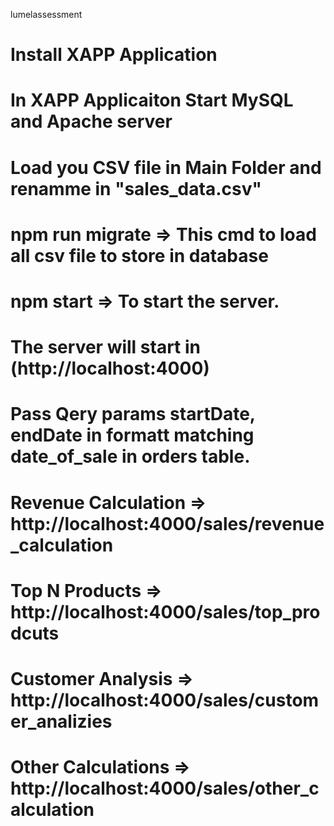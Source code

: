  lumelassessment
# Install XAPP Application
# In XAPP Applicaiton Start MySQL and Apache server
# Load you CSV file in Main Folder and renamme in "sales_data.csv"
# npm run migrate => This cmd to load all csv file to store in database
# npm start => To start the server. 
# The server will start in (http://localhost:4000) 

# Pass Qery params startDate, endDate in formatt matching date_of_sale in orders table.
# Revenue Calculation => http://localhost:4000/sales/revenue_calculation
# Top N Products  => http://localhost:4000/sales/top_prodcuts
# Customer Analysis => http://localhost:4000/sales/customer_analizies
# Other Calculations => http://localhost:4000/sales/other_calculation